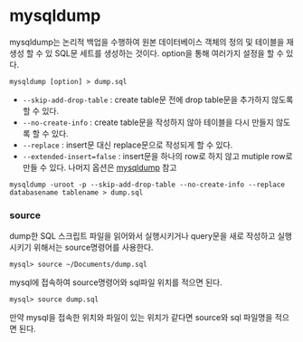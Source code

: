 # mysqldump

mysqldump는 논리적 백업을 수행하여 원본 데이터베이스 객체의 정의 및 테이블을 재생성 할 수 있 SQL문 세트를 생성하는 것이다. option을 통해 여러가지 설정을 할 수 있다.
```
mysqldump [option] > dump.sql
```

- `--skip-add-drop-table` : create table문 전에 drop table문을 추가하지 않도록 할 수 있다.
- `--no-create-info` : create table문을 작성하지 않아 테이블을 다시 만들지 않도록 할 수 있다.
- `--replace` : insert문 대신 replace문으로 작성되게 할 수 있다.
- `--extended-insert=false` : insert문을 하나의 row로 하지 않고 mutiple row로 만들 수 있다.
나머지 옵션은 [mysqldump](https://dev.mysql.com/doc/refman/8.0/en/mysqldump.html) 참고

```
mysqldump -uroot -p --skip-add-drop-table --no-create-info --replace databasename tablename > dump.sql
```

### source
dump한 SQL 스크립트 파일을 읽어와서 실행시키거나 query문을 새로 작성하고 실행시키기 위해서는 source명령어를 사용한다.
```
mysql> source ~/Documents/dump.sql
```
mysql에 접속하여 source명령어와 sql파일 위치를 적으면 된다.
```
mysql> source dump.sql
```
만약 mysql을 접속한 위치와 파일이 있는 위치가 같다면 source와 sql 파일명을 적으면 된다.

